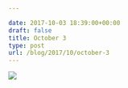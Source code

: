 ```yaml
---

date: 2017-10-03 18:39:00+00:00
draft: false
title: October 3
type: post
url: /blog/2017/10/october-3
---
```




  
   ![](/images/2017-10-03-201710october-3/IMG_2388.jpg)

  


